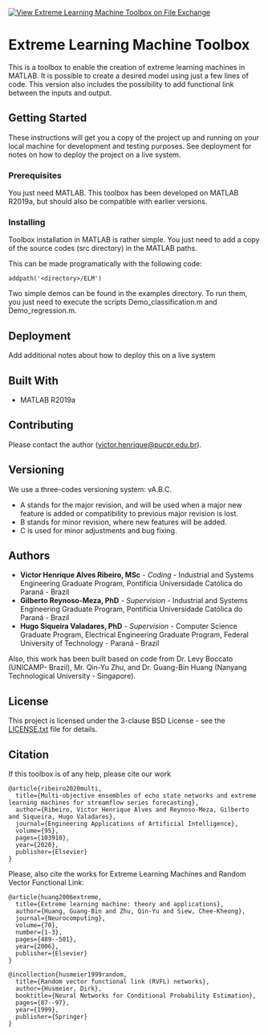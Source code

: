 [![View Extreme Learning Machine Toolbox on File Exchange](https://www.mathworks.com/matlabcentral/images/matlab-file-exchange.svg)](https://www.mathworks.com/matlabcentral/fileexchange/79664-extreme-learning-machine-toolbox)

# Extreme Learning Machine Toolbox

This is a toolbox to enable the creation of extreme learning machines in MATLAB.
It is possible to create a desired model using just a few lines of code.
This version also includes the possibility to add functional link between the inputs and output.

## Getting Started

These instructions will get you a copy of the project up and running on your local machine for development and testing purposes. See deployment for notes on how to deploy the project on a live system.

### Prerequisites

You just need MATLAB.
This toolbox has been developed on MATLAB R2019a, but should also be compatible with earlier versions.

### Installing

Toolbox installation in MATLAB is rather simple.
You just need to add a copy of the source codes (src directory) in the MATLAB paths.

This can be made programatically with the following code:

```
addpath('<directory>/ELM')
```

Two simple demos can be found in the examples directory.
To run them, you just need to execute the scripts Demo_classification.m and Demo_regression.m.

## Deployment

Add additional notes about how to deploy this on a live system

## Built With

* MATLAB R2019a

## Contributing

Please contact the author (victor.henrique@pucpr.edu.br).

## Versioning

We use a three-codes versioning system: vA.B.C.

* A stands for the major revision, and will be used when a major new feature is added or compatibility to previous major revision is lost.
* B stands for minor revision, where new features will be added.
* C is used for minor adjustments and bug fixing.

## Authors

* **Victor Henrique Alves Ribeiro, MSc** - *Coding* - Industrial and Systems Engineering Graduate Program, Pontifícia Universidade Católica do Paraná - Brazil
* **Gilberto Reynoso-Meza, PhD** - *Supervision* - Industrial and Systems Engineering Graduate Program, Pontifícia Universidade Católica do Paraná - Brazil
* **Hugo Siqueira Valadares, PhD** - *Supervision* - Computer Science Graduate Program, Electrical Engineering Graduate Program, Federal University of Technology - Paraná - Brazil

Also, this work has been built based on code from Dr. Levy Boccato (UNICAMP- Brazil), Mr. Qin-Yu Zhu, and Dr. Guang-Bin Huang (Nanyang Technological University - Singapore).

## License

This project is licensed under the 3-clause BSD License - see the [LICENSE.txt](LICENSE.txt) file for details.

## Citation

If this toolbox is of any help, please cite our work

```
@article{ribeiro2020multi,
  title={Multi-objective ensembles of echo state networks and extreme learning machines for streamflow series forecasting},
  author={Ribeiro, Victor Henrique Alves and Reynoso-Meza, Gilberto and Siqueira, Hugo Valadares},
  journal={Engineering Applications of Artificial Intelligence},
  volume={95},
  pages={103910},
  year={2020},
  publisher={Elsevier}
}
```

Please, also cite the works for Extreme Learning Machines and Random Vector Functional Link:

```
@article{huang2006extreme,
  title={Extreme learning machine: theory and applications},
  author={Huang, Guang-Bin and Zhu, Qin-Yu and Siew, Chee-Kheong},
  journal={Neurocomputing},
  volume={70},
  number={1-3},
  pages={489--501},
  year={2006},
  publisher={Elsevier}
}
```

```
@incollection{husmeier1999random,
  title={Random vector functional link (RVFL) networks},
  author={Husmeier, Dirk},
  booktitle={Neural Networks for Conditional Probability Estimation},
  pages={87--97},
  year={1999},
  publisher={Springer}
}
```
